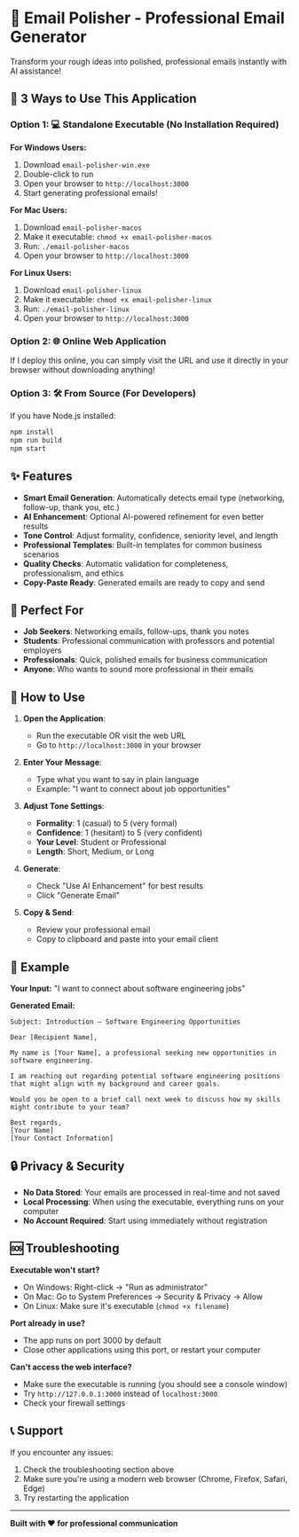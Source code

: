 # 📧 Email Polisher - Professional Email Generator

Transform your rough ideas into polished, professional emails instantly with AI assistance!

## 🚀 3 Ways to Use This Application

### Option 1: 💻 Standalone Executable (No Installation Required)

**For Windows Users:**
1. Download `email-polisher-win.exe` 
2. Double-click to run
3. Open your browser to `http://localhost:3000`
4. Start generating professional emails!

**For Mac Users:**
1. Download `email-polisher-macos`
2. Make it executable: `chmod +x email-polisher-macos`
3. Run: `./email-polisher-macos`
4. Open your browser to `http://localhost:3000`

**For Linux Users:**
1. Download `email-polisher-linux`
2. Make it executable: `chmod +x email-polisher-linux`
3. Run: `./email-polisher-linux`
4. Open your browser to `http://localhost:3000`

### Option 2: 🌐 Online Web Application

If I deploy this online, you can simply visit the URL and use it directly in your browser without downloading anything!

### Option 3: 🛠️ From Source (For Developers)

If you have Node.js installed:
```bash
npm install
npm run build
npm start
```

## ✨ Features

- **Smart Email Generation**: Automatically detects email type (networking, follow-up, thank you, etc.)
- **AI Enhancement**: Optional AI-powered refinement for even better results
- **Tone Control**: Adjust formality, confidence, seniority level, and length
- **Professional Templates**: Built-in templates for common business scenarios
- **Quality Checks**: Automatic validation for completeness, professionalism, and ethics
- **Copy-Paste Ready**: Generated emails are ready to copy and send

## 🎯 Perfect For

- **Job Seekers**: Networking emails, follow-ups, thank you notes
- **Students**: Professional communication with professors and potential employers
- **Professionals**: Quick, polished emails for business communication
- **Anyone**: Who wants to sound more professional in their emails

## 🚀 How to Use

1. **Open the Application**: 
   - Run the executable OR visit the web URL
   - Go to `http://localhost:3000` in your browser

2. **Enter Your Message**: 
   - Type what you want to say in plain language
   - Example: "I want to connect about job opportunities"

3. **Adjust Tone Settings**:
   - **Formality**: 1 (casual) to 5 (very formal)
   - **Confidence**: 1 (hesitant) to 5 (very confident)
   - **Your Level**: Student or Professional
   - **Length**: Short, Medium, or Long

4. **Generate**: 
   - Check "Use AI Enhancement" for best results
   - Click "Generate Email"

5. **Copy & Send**: 
   - Review your professional email
   - Copy to clipboard and paste into your email client

## 📧 Example

**Your Input:**
"I want to connect about software engineering jobs"

**Generated Email:**
```
Subject: Introduction — Software Engineering Opportunities

Dear [Recipient Name],

My name is [Your Name], a professional seeking new opportunities in software engineering.

I am reaching out regarding potential software engineering positions that might align with my background and career goals.

Would you be open to a brief call next week to discuss how my skills might contribute to your team?

Best regards,
[Your Name]
[Your Contact Information]
```

## 🔒 Privacy & Security

- **No Data Stored**: Your emails are processed in real-time and not saved
- **Local Processing**: When using the executable, everything runs on your computer
- **No Account Required**: Start using immediately without registration

## 🆘 Troubleshooting

**Executable won't start?**
- On Windows: Right-click → "Run as administrator"
- On Mac: Go to System Preferences → Security & Privacy → Allow
- On Linux: Make sure it's executable (`chmod +x filename`)

**Port already in use?**
- The app runs on port 3000 by default
- Close other applications using this port, or restart your computer

**Can't access the web interface?**
- Make sure the executable is running (you should see a console window)
- Try `http://127.0.0.1:3000` instead of `localhost:3000`
- Check your firewall settings

## 📞 Support

If you encounter any issues:
1. Check the troubleshooting section above
2. Make sure you're using a modern web browser (Chrome, Firefox, Safari, Edge)
3. Try restarting the application

---

**Built with ❤️ for professional communication**